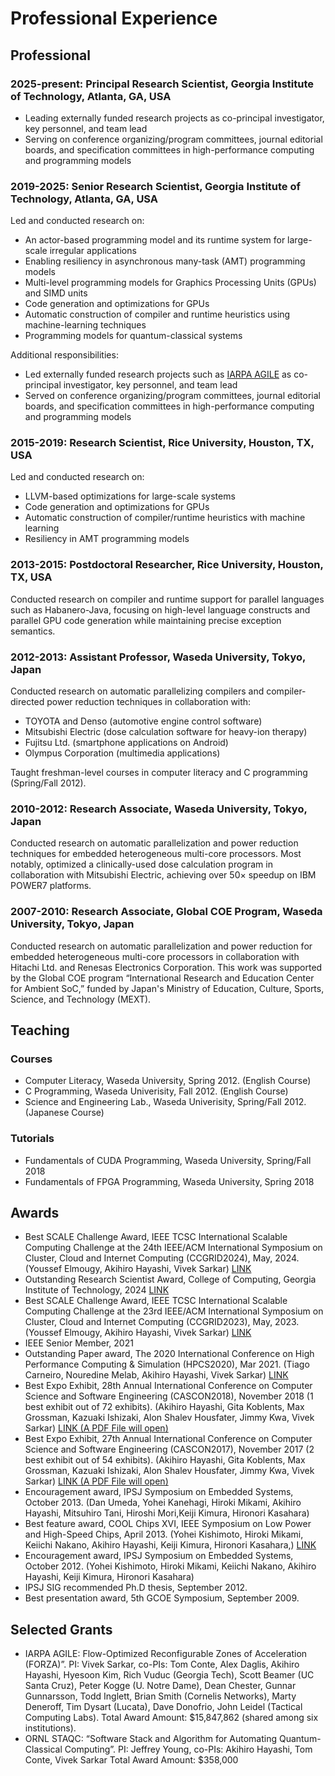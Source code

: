Professional Experience
=======================

## Professional

### 2025-present: Principal Research Scientist, Georgia Institute of Technology, Atlanta, GA, USA
- Leading externally funded research projects as co-principal investigator, key personnel, and team lead
- Serving on conference organizing/program committees, journal editorial boards, and specification committees in high-performance computing and programming models

### 2019-2025: Senior Research Scientist, Georgia Institute of Technology, Atlanta, GA, USA

Led and conducted research on:

- An actor-based programming model and its runtime system for large-scale irregular applications
- Enabling resiliency in asynchronous many-task (AMT) programming models
- Multi-level programming models for Graphics Processing Units (GPUs) and SIMD units
- Code generation and optimizations for GPUs
- Automatic construction of compiler and runtime heuristics using machine-learning techniques
- Programming models for quantum-classical systems

Additional responsibilities:

- Led externally funded research projects such as [IARPA AGILE](https://www.iarpa.gov/research-programs/agile) as co-principal investigator, key personnel, and team lead
- Served on conference organizing/program committees, journal editorial boards, and specification committees in high-performance computing and programming models

### 2015-2019: Research Scientist, Rice University, Houston, TX, USA

Led and conducted research on:

- LLVM-based optimizations for large-scale systems
- Code generation and optimizations for GPUs
- Automatic construction of compiler/runtime heuristics with machine learning
- Resiliency in AMT programming models

### 2013-2015: Postdoctoral Researcher, Rice University, Houston, TX, USA

Conducted research on compiler and runtime support for parallel languages such as Habanero-Java, focusing on high-level language constructs and parallel GPU code generation while maintaining precise exception semantics.

### 2012-2013: Assistant Professor, Waseda University, Tokyo, Japan

Conducted research on automatic parallelizing compilers and compiler-directed power reduction techniques in collaboration with:

- TOYOTA and Denso (automotive engine control software)
- Mitsubishi Electric (dose calculation software for heavy-ion therapy)
- Fujitsu Ltd. (smartphone applications on Android)
- Olympus Corporation (multimedia applications)

Taught freshman-level courses in computer literacy and C programming (Spring/Fall 2012).

### 2010-2012: Research Associate, Waseda University, Tokyo, Japan

Conducted research on automatic parallelization and power reduction techniques for embedded heterogeneous multi-core processors. Most notably, optimized a clinically-used dose calculation program in collaboration with Mitsubishi Electric, achieving over 50× speedup on IBM POWER7 platforms.

### 2007-2010: Research Associate, Global COE Program, Waseda University, Tokyo, Japan

Conducted research on automatic parallelization and power reduction for embedded heterogeneous multi-core processors in collaboration with Hitachi Ltd. and Renesas Electronics Corporation. This work was supported by the Global COE program “International Research and Education Center for Ambient SoC,” funded by Japan's Ministry of Education, Culture, Sports, Science, and Technology (MEXT).

## Teaching

### Courses
- Computer Literacy, Waseda University, Spring 2012. (English Course)
- C Programming, Waseda Univerisity, Fall 2012. (English Course)
- Science and Engineering Lab., Waseda Univerisity, Spring/Fall 2012. (Japanese Course)

### Tutorials
- Fundamentals of CUDA Programming, Waseda University, Spring/Fall 2018
- Fundamentals of FPGA Programming, Waseda University, Spring 2018

## Awards
- Best SCALE Challenge Award, IEEE TCSC International Scalable Computing Challenge at the 24th IEEE/ACM International Symposium on Cluster, Cloud and Internet Computing (CCGRID2024), May, 2024. (Youssef Elmougy, Akihiro Hayashi, Vivek Sarkar) [LINK](https://2024.ccgrid-conference.org/awards/)
- Outstanding Research Scientist Award, College of Computing, Georgia Institute of Technology, 2024 [LINK](https://www.cc.gatech.edu/annual-awards-and-honors-past-recipients)
- Best SCALE Challenge Award, IEEE TCSC International Scalable Computing Challenge at the 23rd IEEE/ACM International Symposium on Cluster, Cloud and Internet Computing (CCGRID2023), May, 2023. (Youssef Elmougy, Akihiro Hayashi, Vivek Sarkar) [LINK](https://ccgrid2023.iisc.ac.in/awards/)
- IEEE Senior Member, 2021
- Outstanding Paper award, The 2020 International Conference on High Performance Computing & Simulation (HPCS2020), Mar 2021.
(Tiago Carneiro, Nouredine Melab, Akihiro Hayashi, Vivek Sarkar) [LINK](https://chapel-lang.org/papers.html)
- Best Expo Exhibit, 28th Annual International Conference on Computer Science and Software Engineering (CASCON2018), November 2018 (1 best exhibit out of 72 exhibits).
(Akihiro Hayashi, Gita Koblents, Max Grossman, Kazuaki Ishizaki, Alon Shalev Housfater, Jimmy Kwa, Vivek Sarkar) [LINK (A PDF File will open)](https://ibm.ent.box.com/s/pc7636kqw8jhxd45r1yhtgno2osirpto)
- Best Expo Exhibit, 27th Annual International Conference on Computer Science and Software Engineering (CASCON2017), November 2017 (2 best exhibit out of 54 exhibits). 
(Akihiro Hayashi, Gita Koblents, Max Grossman, Kazuaki Ishizaki, Alon Shalev Housfater, Jimmy Kwa, Vivek Sarkar)  [LINK (A PDF File will open)](https://ibm.ent.box.com/s/9ahz45b9xx52gqe08b9pe9squs7nryf3)
- Encouragement award, IPSJ Symposium on Embedded Systems, October 2013. (Dan Umeda, Yohei Kanehagi, Hiroki Mikami, Akihiro Hayashi, Mitsuhiro Tani, Hiroshi Mori,Keiji Kimura, Hironori Kasahara)
- Best feature award, COOL Chips XVI, IEEE Symposium on Low Power and High-Speed Chips, April 2013.
(Yohei Kishimoto, Hiroki Mikami, Keiichi Nakano, Akihiro Hayashi, Keiji Kimura, Hironori Kasahara,) [LINK](https://www.coolchips.org/archive/coolarchive/cool16/index.html)
- Encouragement award, IPSJ Symposium on Embedded Systems, October 2012. (Yohei Kishimoto, Hiroki Mikami, Keiichi Nakano, Akihiro Hayashi, Keiji Kimura, Hironori Kasahara)
- IPSJ SIG recommended Ph.D thesis, September 2012.
- Best presentation award, 5th GCOE Symposium, September 2009.

## Selected Grants
- IARPA AGILE: Flow-Optimized Reconfigurable Zones of Acceleration (FORZA)”. PI: Vivek Sarkar, co-PIs: Tom Conte, Alex Daglis, Akihiro Hayashi, Hyesoon Kim, Rich Vuduc (Georgia Tech), Scott Beamer (UC Santa Cruz), Peter Kogge (U. Notre Dame), Dean Chester, Gunnar Gunnarsson, Todd Inglett, Brian Smith (Cornelis Networks), Marty Deneroff, Tim Dysart (Lucata), Dave Donofrio, John Leidel (Tactical Computing Labs). Total Award Amount: $15,847,862 (shared among six institutions).
- ORNL STAQC: “Software Stack and Algorithm for Automating Quantum-Classical Computing”. PI: Jeffrey Young, co-PIs: Akihiro Hayashi, Tom Conte, Vivek Sarkar Total Award Amount: $358,000

